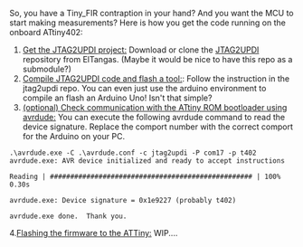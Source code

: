 So, you have a Tiny_FIR contraption in your hand? And you want the MCU to start making measurements?
Here is how you get the code running on the onboard ATtiny402:
1. <u>Get the JTAG2UPDI project:</u>
Download or clone the [JTAG2UPDI](https://github.com/ElTangas/jtag2updi) repository from ElTangas.
(Maybe it would be nice to have this repo as a submodule?)
2. <u>Compile JTAG2UPDI code and flash a tool:</u>:
Follow the instruction in the jtag2updi repo. You can even just use the arduino environment to compile an flash an Arduino Uno! Isn't that simple?
3. <u>(optional) Check communication with the ATtiny ROM bootloader using avrdude:</u>
You can execute the following avrdude command to read the device signature. Replace the comport number with the correct comport for the Arduino on your PC.
```
.\avrdude.exe -C .\avrdude.conf -c jtag2updi -P com17 -p t402
avrdude.exe: AVR device initialized and ready to accept instructions

Reading | ################################################## | 100% 0.30s

avrdude.exe: Device signature = 0x1e9227 (probably t402)

avrdude.exe done.  Thank you.
```
4.<u>Flashing the firmware to the ATTiny:</u>
WIP....
